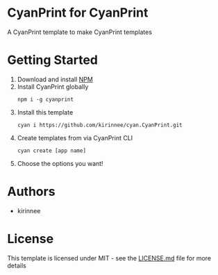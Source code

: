 # CyanPrint for CyanPrint
A CyanPrint template to make CyanPrint templates

# Getting Started
1. Download and install [NPM](https://nodejs.org/en/download/)
2. Install CyanPrint globally
    ```shell
    npm i -g cyanprint
    ```
3. Install this template
    ```shell
    cyan i https://github.com/kirinnee/cyan.CyanPrint.git
    ```
4. Create templates from via CyanPrint CLI
    ```shell
    cyan create [app name]
    ```
5. Choose the options you want!
    
# Authors
 - kirinnee
 

 
# License
This template is licensed under MIT - see the [LICENSE.md](LICENSE.MD) file for more details